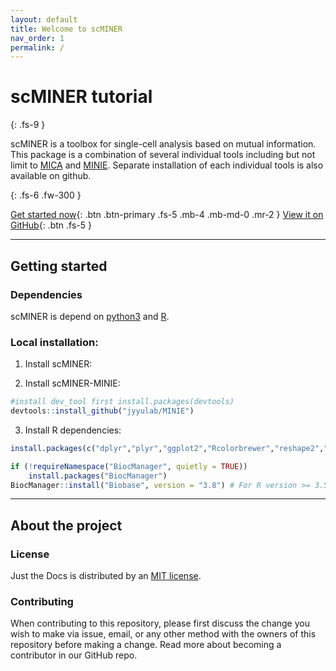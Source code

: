 ```yaml
---
layout: default
title: Welcome to scMINER
nav_order: 1
permalink: /
---
```



# scMINER tutorial
{: .fs-9 }

scMINER is a toolbox for single-cell analysis based on mutual information. This package is a combination of several individual tools including but not limit to [MICA](https://github.com/jyyulab/MICA) and [MINIE](). Separate installation of each individual tools is also available on github. 

{: .fs-6 .fw-300 }

[Get started now](#getting-started){: .btn .btn-primary .fs-5 .mb-4 .mb-md-0 .mr-2 } [View it on GitHub](https://github.com/jyyulab/scMINER){: .btn .fs-5 }

---

## Getting started
### Dependencies
scMINER is depend on [python3](https://www.python.org/downloads/) and [R](https://www.r-project.org/). 

### Local installation: 
1. Install scMINER:

2. Install scMINER-MINIE:

```R
#install dev_tool first install.packages(devtools)
devtools::install_github("jyyulab/MINIE") 

```

3. Install R dependencies:

```R
install.packages(c("dplyr","plyr","ggplot2","Rcolorbrewer","reshape2","BiocGenerics"))

if (!requireNamespace("BiocManager", quietly = TRUE))
    install.packages("BiocManager")
BiocManager::install("Biobase", version = "3.8") # For R version >= 3.5

```


---

## About the project


### License

Just the Docs is distributed by an [MIT license](https://github.com/jyyulab/scMINER/blob/master/LICENSE).

### Contributing

When contributing to this repository, please first discuss the change you wish to make via issue,
email, or any other method with the owners of this repository before making a change. Read more about becoming a contributor in our GitHub repo.
